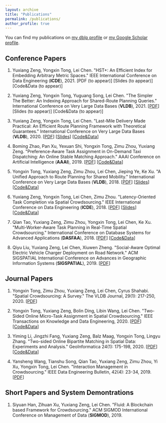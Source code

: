 ```yaml
---
layout: archive
title: "Publications"
permalink: /publications/
author_profile: true
---
```


You can find my publications on <a href="{{ author.dblp }}">my dblp profile</a> or <a href="{{ author.googlescholar }}">my Google Scholar profile</a>.

## Conference Papers
1. Yuxiang Zeng, Yongxin Tong, Lei Chen.
"HST+: An Efficient Index for Embedding Arbitrary Metric Spaces." 
IEEE International Conference on Data Engineering (**ICDE**), 2021.
[PDF (to appear)]
[Slides (to appear)]
[Code&Data (to appear)]

1. Yuxiang Zeng, Yongxin Tong, Yuguang Song, Lei Chen.
"The Simpler The Better: An Indexing Approach for Shared-Route Planning Queries." 
International Conference on Very Large Data Bases (**VLDB**), 2021.
[[PDF](http://www.vldb.org/pvldb/vol13/p3517-zeng.pdf)]
[Slides (to appear)]
[Code&Data (to appear)]

1. Yuxiang Zeng, Yongxin Tong, Lei Chen.
"Last-Mile Delivery Made Practical: An Efficient Route Planning Framework with Theoretical Guarantees."
International Conference on Very Large Data Bases (**VLDB**), 2020. 
[[PDF](http://www.vldb.org/pvldb/vol13/p320-zeng.pdf)]
[[Slides](https://github.com/BUAA-BDA/ridesharing-LMD/blob/master/VLDB20-LMD-github.ppsx)]
[[Code&Data](https://github.com/BUAA-BDA/ridesharing-LMD)]

1. Boming Zhao, Pan Xu, Yexuan Shi, Yongxin Tong, Zimu Zhou, Yuxiang Zeng.
"Preference-Aware Task Assignment in On-Demand Taxi Dispatching: An Online Stable Matching Approach." 
AAAI Conference on Artificial Intelligence (**AAAI**), 2019.
[[PDF](http://yongxintong.group/static/paper/2019/AAAI2019_Preference-Aware%20Task%20Assignment%20in%20On-demand%20Taxi%20Dispatching_An%20Online%20Stable%20Matching%20Approach_PDF.pdf)]
[[Code&Data](https://github.com/BUAA-BDA/SpatialCrowdsourcing-OSM)]

1. Yongxin Tong, Yuxiang Zeng, Zimu Zhou, Lei Chen, Jieping Ye, Ke Xu. "A Unified Approach to Route Planning for Shared Mobility."
International Conference on Very Large Data Bases (**VLDB**), 2018. 
[[PDF](http://www.vldb.org/pvldb/vol11/p1633-tong.pdf)] 
[[Slides](http://yongxintong.group/static/paper/2018/VLDB2018_A%20Unified%20Approach%20to%20Route%20Planning%20for%20Shared%20Mobility_Slides.pptx)] 
[[Code&Data](https://github.com/BUAA-BDA/ridesharing-GreedyDP)]

1. Yuxiang Zeng, Yongxin Tong, Lei Chen, Zimu Zhou. "Latency-Oriented Task Completion via Spatial Crowdsourcing."
IEEE International Conference on Data Engineering (**ICDE**), 2018. 
[[PDF](http://yongxintong.group/static/paper/2018/ICDE2018_Latency-oriented%20Task%20Completion%20via%20Spatial%20Crowdsourcing_PDF.pdf)] 
[[Slides](http://yongxintong.group/static/paper/2018/ICDE18_Latency-oriented%20Task%20Completion%20via%20Spatial%20Crowdsourcing-slides.pptx)] 
[[Code&Data](https://github.com/BUAA-BDA/SpatialCrowdsourcing-LTC)]

1. Qian Tao, Yuxiang Zeng, Zimu Zhou, Yongxin Tong, Lei Chen, Ke Xu. "Multi-Worker-Aware Task Planning in Real-Time Spatial Crowdsourcing."
International Conference on Database Systems for Advanced Applications (**DASFAA**), 2018. 
[[PDF](http://yongxintong.group/static/paper/2018/DASFAA2018_Multi-worker-aware%20Task%20Planning%20in%20Real-time%20Spatial%20Crowdsourcing_PDF.pdf)] 
[[Code&Data](https://github.com/BUAA-BDA/SpatialCrowdsourcing-MWATP)]

1. Qiyu Liu, Yuxiang Zeng, Lei Chen, Xiuwen Zheng. "Social-Aware Optimal Electric Vehicle Charger Deployment on Road Network." 
ACM SIGSPATIAL International Conference on Advances in Geographic Information Systems (**SIGSPATIAL**), 2019.
[[PDF](https://doi.org/10.1145/3347146.3359382)]


## Journal Papers
1. Yongxin Tong, Zimu Zhou, Yuxiang Zeng, Lei Chen, Cyrus Shahabi. "Spatial Crowdsourcing: A Survey." 
The VLDB Journal, 29(1): 217-250, 2020.
[[PDF](http://yongxintong.group/static/paper/2020/VLDBJ2020_Article_Spatial%20Crowdsourcing_A%20Survey.pdf)]

1.  Yongxin Tong, Yuxiang Zeng, Bolin Ding, Libin Wang, Lei Chen. "Two-Sided Online Micro-Task Assignment in Spatial Crowdsourcing." 
IEEE Transactions on Knowledge and Data Engineering, 2020.
[[PDF](http://yongxintong.group/static/paper/2020/TKDE2020_Two-Sided%20Online%20Micro-Task%20Assignment%20in%20Spatial%20Crowdsourcing.pdf)]
[[Code&Data](https://github.com/BUAA-BDA/SpatialCrowdsourcing-GOMA)]

1. Yiming Li, Jingzhi Fang, Yuxiang Zeng, Balz Maag, Yongxin Tong, Lingyu Zhang.
"Two-sided Online Bipartite Matching in Spatial Data: Experiments and Analysis." 
GeoInformatica 24(1): 175-198, 2020.
[[PDF](http://yongxintong.group/static/paper/2020/GEIN2020_Two-sided%20Online%20Bipartite%20Matching%20in%20Spatial%20Data_Experiments%20and%20Analysis.pdf)]
[[Code&Data](https://github.com/BUAA-BDA/SpatialCrowdsourcing-TOBM)]

1. Yansheng Wang, Tianshu Song, Qian Tao, Yuxiang Zeng, Zimu Zhou, Yi Xu, Yongxin Tong, Lei Chen. "Interaction Management in Crowdsourcing."
IEEE Data Engineering Bulletin, 42(4): 23-34, 2019. 
[[PDF](http://sites.computer.org/debull/A19dec/p23.pdf)]


## Short Papers and System Demontrations
1. Siyuan Han, Zihuan Xu, Yuxiang Zeng, Lei Chen. "Fluid: A Blockchain based Framework for Crowdsourcing." 
ACM SIGMOD International Conference on Management of Data (**SIGMOD**), 2019.
